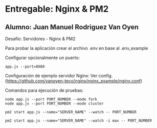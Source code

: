 # Entregable: Nginx & PM2
## Alumno: Juan Manuel Rodriguez Van Oyen

Desafío: Servidores - Nginx & PM2

Para probar la aplicación crear el archivo .env en base al .env_example

Configurar opcionalmente un puerto: 

```
app.js --port=8080
```

Configuración de ejemplo servidor Nginx: Ver config. (https://github.com/vanoyen-teco/nginx/nginx_example/nginx.conf)

Comandos para ejecución de pruebas: 

```
node app.js --port PORT_NUMBER --mode fork
node app.js --port PORT_NUMBER --mode cluster

pm2 start app.js --name="SERVER_NAME" --watch -- PORT_NUMBER

pm2 start app.js --name="SERVER_NAME" --watch -i max -- PORT_NUMBER
```